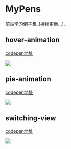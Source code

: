 MyPens
====

前端学习例子集_[持续更新...]_

## hover-animation

[codepen地址](http://codepen.io/yingshandeng/pen/XMgemy)

![](http://7vikhl.com1.z0.glb.clouddn.com/hover-animation.gif)

## pie-animation

[codepen地址](http://codepen.io/yingshandeng/pen/rypjVv)

![](http://7vikhl.com1.z0.glb.clouddn.com/pie-animation.gif)

## switching-view

[codepen地址](http://codepen.io/yingshandeng/pen/rywLGe)

![](http://7vikhl.com1.z0.glb.clouddn.com/switching-view.gif)